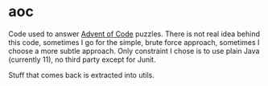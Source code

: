 # aoc

Code used to answer [Advent of Code](https://adventofcode.com) puzzles.
There is not real idea behind this code, sometimes I go for the simple, brute force approach, sometimes I choose a more subtle approach.
Only constraint I chose is to use plain Java (currently 11), no third party except for Junit.

Stuff that comes back is extracted into utils.
